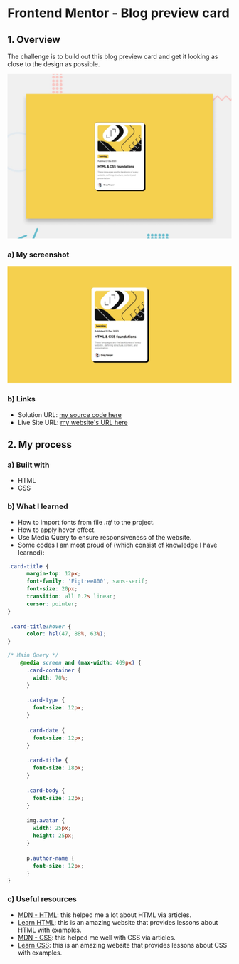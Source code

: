 # Frontend Mentor - Blog preview card

## 1. Overview

The challenge is to build out this blog preview card and get it looking as close to the design as possible.

![Design preview for the Blog preview card coding challenge](./preview.jpg)

### a) My screenshot

![My screenshot for the Blog preview card coding challenge](./screenshot.jpeg)

### b) Links

- Solution URL: [my source code here](https://github.com/hieutrantrong21520859MMCL21/FrontEndPractice_Intern_BlogPreviewCard)
- Live Site URL: [my website's URL here](https://hieutrantrong21520859mmcl21.github.io/FrontEndPractice_Intern_BlogPreviewCard/)

## 2. My process

### a) Built with

- HTML
- CSS

### b) What I learned

- How to import fonts from file *.ttf* to the project.
- How to apply hover effect.
- Use Media Query to ensure responsiveness of the website.
- Some codes I am most proud of (which consist of knowledge I have learned):

```css
.card-title {
      margin-top: 12px;
      font-family: 'Figtree800', sans-serif;
      font-size: 20px;
      transition: all 0.2s linear;
      cursor: pointer;
}

 .card-title:hover {
      color: hsl(47, 88%, 63%);
}
```
```css
/* Main Query */
    @media screen and (max-width: 409px) {
      .card-container {
        width: 70%;
      }

      .card-type {
        font-size: 12px;
      }

      .card-date {
        font-size: 12px;
      }

      .card-title {
        font-size: 18px;
      }

      .card-body {
        font-size: 12px;
      }

      img.avatar {
        width: 25px;
        height: 25px;
      }

      p.author-name {
        font-size: 12px;
      }
}
```

### c) Useful resources

- [MDN - HTML](https://developer.mozilla.org/en-US/docs/Web/HTML): this helped me a lot about HTML via articles.
- [Learn HTML](https://web.dev/learn/html): this is an amazing website that provides lessons about HTML with examples.
- [MDN - CSS](https://developer.mozilla.org/en-US/docs/Web/CSS): this helped me well with CSS via articles.
- [Learn CSS](https://web.dev/learn/css): this is an amazing website that provides lessons about CSS with examples.
